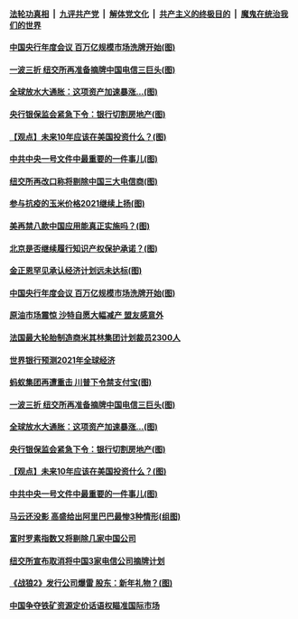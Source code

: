 ####  [法轮功真相](../../../../basic/blob/master/README.md?t=01071531) &nbsp;|&nbsp; [九评共产党](../../../../9ping.md/blob/master/README.md?t=01071531) &nbsp;|&nbsp; [解体党文化](../../../../jtdwh.md/blob/master/README.md?t=01071531)  &nbsp;|&nbsp; [共产主义的终极目的](../../../../gczydzjmd.md/blob/master/README.md?t=01071531) &nbsp;|&nbsp; [魔鬼在统治我们的世界](../../../../mgztzwmdsj.md/blob/master/README.md?t=01071531) 

#### [中国央行年度会议 百万亿规模市场洗牌开始(图)](../pages/p5/958286.md?t=01071531) 

#### [一波三折 纽交所再准备摘牌中国电信三巨头(图)](../pages/p5/958249.md?t=01071531) 

#### [全球放水大通胀：这项资产加速暴涨…(图)](../pages/p5/958202.md?t=01071531) 

#### [央行银保监会紧急下令：银行切割房地产(图)](../pages/p5/958193.md?t=01071531) 

#### [【观点】未来10年应该在美国投资什么？(图)](../pages/p5/958185.md?t=01071531) 

#### [中共中央一号文件中最重要的一件事儿(图)](../pages/p5/958171.md?t=01071531) 

#### [纽交所再改口称将剔除中国三大电信商(图)](../pages/p5/958311.md?t=01071531) 

#### [参与抗疫的玉米价格2021继续上扬(图)](../pages/p5/958307.md?t=01071531) 

#### [美再禁八款中国应用能真正实施吗？(图)](../pages/p5/958302.md?t=01071531) 

#### [北京是否继续履行知识产权保护承诺？(图)](../pages/p5/958296.md?t=01071531) 

#### [金正恩罕见承认经济计划远未达标(图)](../pages/p5/958295.md?t=01071531) 

#### [中国央行年度会议 百万亿规模市场洗牌开始(图)](../pages/p5/958286.md?t=01071531) 

#### [原油市场震惊 沙特自愿大幅减产 盟友感意外](../pages/p5/958273.md?t=01071531) 

#### [法国最大轮胎制造商米其林集团计划裁员2300人](../pages/p5/958271.md?t=01071531) 

#### [世界银行预测2021年全球经济](../pages/p5/958270.md?t=01071531) 

#### [蚂蚁集团再遭重击 川普下令禁支付宝(图)](../pages/p5/958260.md?t=01071531) 

#### [一波三折 纽交所再准备摘牌中国电信三巨头(图)](../pages/p5/958249.md?t=01071531) 

#### [全球放水大通胀：这项资产加速暴涨…(图)](../pages/p5/958202.md?t=01071531) 

#### [央行银保监会紧急下令：银行切割房地产(图)](../pages/p5/958193.md?t=01071531) 

#### [【观点】未来10年应该在美国投资什么？(图)](../pages/p5/958185.md?t=01071531) 

#### [中共中央一号文件中最重要的一件事儿(图)](../pages/p5/958171.md?t=01071531) 

#### [马云还没影 高盛给出阿里巴巴最惨3种情形(组图)](../pages/p5/958157.md?t=01071531) 

#### [富时罗素指数又将剔除几家中国公司](../pages/p5/958144.md?t=01071531) 

#### [纽交所宣布取消将中国3家电信公司摘牌计划](../pages/p5/958124.md?t=01071531) 

#### [《战狼2》发行公司爆雷 股东：新年礼物？(图)](../pages/p5/958105.md?t=01071531) 

#### [中国争夺铁矿资源定价话语权瞄准国际市场](../pages/p5/958094.md?t=01071531) 

